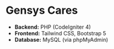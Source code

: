 # Gensys Cares


- **Backend:** PHP (CodeIgniter 4)
- **Frontend:** Tailwind CSS, Bootstrap 5
- **Database:** MySQL (via phpMyAdmin)
